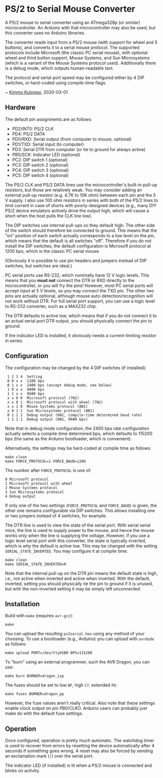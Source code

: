 # PS/2 to Serial Mouse Converter

A PS/2 mouse to serial converter using an ATmega328p (or similar)
microcontroller. An Arduino with that microcontroller may also be used, but
this converter uses no Arduino libraries.

The converter reads input from a PS/2 mouse (with support for wheel and 5
buttons), and converts it to a serial mouse protocol. The supported protocols
include Microsoft (the classic PC serial mouse), with optional wheel and third
button support, Mouse Systems, and Sun Microsystems (which is a variant of the
Mouse Systems protocol used). Additionally there is a debug mode, which outputs
human-readable text.

The protocol and serial port speed may be configured either by 4 DIP switches,
or hard-coded using compile-time flags.

~ [Kimmo Kulovesi](https://arkku.dev/), 2020-03-01

## Hardware

The default pin assignments are as follows:

* PD2/INT0: PS/2 CLK
* PD4: PS/2 DATA
* PD0/RXD: Serial output (from computer to mouse, optional)
* PD1/TXD: Serial input (to computer)
* PD3: Serial DTR from computer (or tie to ground for always active)
* PB5/SCK: Indicator LED (optional)
* PC2: DIP switch 1 (optional)
* PC3: DIP switch 2 (optional)
* PC4: DIP switch 3 (optional)
* PC5: DIP switch 4 (optional)

The PS/2 CLK and PS/2 DATA lines use the microcontroller's built-in pull-up
resistors, but those are relatively weak. You may consider adding an external
pull-up resistor (e.g. 4.7K to 10K ohm) between each pin and the 5 V supply.
I also use 100 ohm resistors in series with both of the PS/2 lines to limit
current in case of shorts with poorly-designed devices (e.g., many DIY PS/2
device emulators actively drive the output high, which will cause a short when
the host pulls the CLK line low).

The DIP switches use internal pull-ups so they default high. The other side of
the switch should therefore be connected to ground. This means that the "on"
position of each switch actually corresponds to a low level on the pin, which
means that the default is all switches "off". Therefore if you do not install
the DIP switches, the default configuration is Microsoft protocol at 1200 bps,
which is the classic PC serial mouse.

(Obviously it is possible to use pin headers and jumpers instead of DIP
switches, but switches are ideal.)

PC serial ports use RS-232, which nominally have 12 V logic levels. This means
that you **must not** connect the DTR or RXD directly to the microcontroller,
or you will fry the pins! However, most PC serial ports will accept _input_ at
5 V levels, so you may connect the TXD pin. The other two pins are actually
optional, although mouse auto-detection/recognition will not work without
DTR. For full serial port support, you can use a logic level to RS-232
converter, such as a MAX232 chip.

The DTR defaults to active low, which means that if you do not connect it to an
actual serial port DTR output, you should physically connect the pin to ground.

If the indicator LED is installed, it obviously needs a current-limiting
resistor in series.

## Configuration

The configuration may be changed by the 4 DIP switches (if installed):

     1 2 3 4  Setting
     0 0 x x  1200 bps
     0 1 x x  2400 bps (except debug mode, see below)
     1 0 x x  4800 bps
     1 1 x x  9600 bps
     x x 0 0  Microsoft protocol (7N2)
     x x 0 1  Microsoft protocol with wheel (7N2)
     x x 1 0  Mouse Systems protocol (8N1)
     x 0 1 1  Sun Microsystems protocol (8N1)
     0 1 1 1  Debug output (8N1, compile-time determined baud rate)
     1 1 1 1  Debug output (8N1, 9600 bps)

Note that in debug mode configuration, the 2400 bps rate configuration
actually selects a compile-time determined bps, which defaults to 115200 bps
(the same as the Arduino bootloader, which is convenient).

Alternatively, the settings may be hard-coded at compile time as follows:

    make clean
    make FORCE_PROTOCOL=1 FORCE_BAUD=1200

The number after `FORCE_PROTOCOL` is one of:

    0 Microsoft protocol
    1 Microsoft protocol with wheel
    2 Mouse Systems protocol
    3 Sun Microsystems protocol
    4 Debug output

If only one of the two settings (`FORCE_PROTOCOL` and `FORCE_BAUD`) is given,
the other one remains configurable via DIP switches. This allows installing
one or two jumpers instead of 4 switches, for example.

The DTR line is used to view the state of the serial port. With serial serial
mice, the line is used to supply power to the mouse, and hence the mouse works
only when the line is supplying the voltage. However, if you use a logic level
serial port with this converter, the state is typically inverted, which is why
the default is active low. This may be changed with the setting
`SERIAL_STATE_INVERTED`. You may configure it at compile time:

    make clean
    make SERIAL_STATE_INVERTED=0

Note that the internal pull-up on the DTR pin means the default state is high,
i.e., not active when inverted and active when inverted. With the default,
inverted, setting you should physically tie the pin to ground if it is unused,
but with the non-inverted setting it may be simply left unconnected.

## Installation

Build with `make` (requires `avr-gcc`):

    make

You can upload the resulting `ps2serial.hex` using any method of your
choosing. To use a bootloader (e.g., Arduino) you can upload with `avrdude` as
follows:

    make upload PORT=/dev/ttyUSB0 BPS=115200

To "burn" using an external programmer, such the AVR Dragon, you can use:

    make burn BURNER=dragon_isp

The fuses should be set to low `BF`, high `C7`, extended `FD`:

    make fuses BURNER=dragon_pp

However, the fuse values aren't really critical. Also note that these settings
enable clock output on pin PB0/CLKO. Arduino users can probably just make do
with the default fuse settings.

## Operation

Once configured, operation is pretty much automatic. The watchdog timer is used
to recover from errors by resetting the device automatically after 4 seconds
if something goes wrong. A reset may also be forced by sending an exclamation
mark (`!`) over the serial port.

The indicator LED (if installed) is lit when a PS/2 mouse is connected and
blinks on activity.
